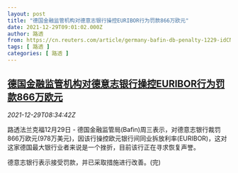 ```yaml
---
layout: post
title: "德国金融监管机构对德意志银行操控EURIBOR行为罚款866万欧元"
date: 2021-12-29T09:01:02.000Z
author: 路透
from: https://cn.reuters.com/article/germany-bafin-db-penalty-1229-idCNKBS2J80FU
tags: [ 路透 ]
categories: [ 路透 ]
---
```

<!--1640768462000-->
[德国金融监管机构对德意志银行操控EURIBOR行为罚款866万欧元](https://cn.reuters.com/article/germany-bafin-db-penalty-1229-idCNKBS2J80FU)
------

<div>
<div><i>2021-12-29T08:34:42Z</i></div><p>路透法兰克福12月29日 - 德国金融监管局(Bafin)周三表示，对德意志银行裁罚866万欧元(978万美元)，因该行操控欧元银行间同业拆放利率(EURIBOR)，这对这家德国最大银行业者来说是一个挫折，目前该行正在寻求恢复声誉。</p><p>德意志银行表示接受罚款，并已采取措施进行改善。(完)</p>
</div>
